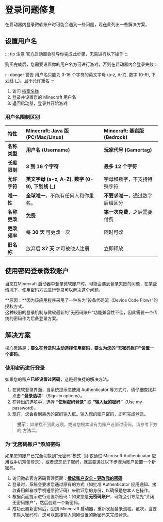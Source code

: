 # 登录问题修复

在启动器内登录微软账户时可能会遇到一些问题，现在此列出一些解决方案。

## 设置用户名

::: tip 注意
官方启动器会引导你完成此步骤，无需进行以下操作
:::

购买完成后，您需要设置你的用户名方可进行游戏，否则在启动器内会登录失败：

::: danger 警告
用户名只能为 3-16 个字符的英文字母 (a-z, A-Z), 数字 (0-9), 下划线 (_)，且不允许重名
:::

1. 访问 [档案名称](https://www.minecraft.net/zh-hans/msaprofile/mygames/editprofile)
2. 登录并设置您的 Minecraft 用户名
3. 返回启动器，登录并开始游戏

### 用户名限制区别

| 特性 | **Minecraft: Java 版 (PC/Mac/Linux)** | **Minecraft: 基岩版 (Bedrock)** |
| :--- | :--- | :--- |
| **名称类型** | **用户名 (Username)** | **玩家代号 (Gamertag)** |
| **长度限制** | **3 到 16 个字符** | **最多 12 个字符** |
| **允许字符** | **英文字母 (a-z, A-Z), 数字 (0-9), 下划线 (_)** | 字母和数字，不支持特殊字符 |
| **唯一性** | **全球唯一**，不能有任何人和你重名。 | **不要求唯一**，通过数字后缀区分 |
| **名称更改** | **免费** | **第一次免费**，之后需要付费 |
| **更改频率** | 每 **30 天** 可更改一次 | 随时可改 |
| **旧名称** | 放弃后 **37 天** 才可被他人注册 | 立即释放 |

## 使用密码登录微软账户

当您在Minecraft 启动器中登录微软账户时，可能会遇到登录失败的问题，在某些情况下，使用密码方式进行登录可以解决这个问题。

**原因：**因为该应用程序采用了一种名为“设备代码流（Device Code Flow）”的授权方式。  
这种较旧的登录机制与微软最新的“无密码账户”功能兼容性不佳，因此需要一个传统的密码作为后备登录方案。

## 解决方案

核心思路是：**要么在登录时主动选择使用密码，要么为您的“无密码账户”设置一个密码。**

### 使用密码进行登录

如果您的账户**已经设置过密码**，这是最快捷的解决方法。

1. 在微软登录界面，当系统提示您使用 Authenticator 等方式时，请仔细查找并点击 **“登录选项”**（Sign-in options）。
2. 在弹出的选项中，选择 **“使用密码登录”** 或 **“输入我的密码”**（Use my password）。
3. 现在，您会看到熟悉的密码输入框。输入您的账户密码，即可完成登录。

> **提示**：如果找不到此选项，或者您根本没有为账户设置过密码，请参考下方的 **方法二**。

### 为“无密码账户”添加密码

如果您的账户已完全切换到“无密码”模式（即仅通过 Microsoft Authenticator 应用或手机短信登录），或者您忘记了密码，就需要通过以下步骤为账户设置一个新密码。

1. 访问微软官方密码管理页面：[**微软账户安全 - 更改我的密码**](https://account.live.com/password/Change)
2. 登录时，系统会要求您通过原有的方式（如批准 Authenticator 应用通知、接收备用邮箱或手机短信验证码）来验证您的身份，以确保是您本人在操作。
3. 根据页面提示进行设置新密码：如果您是**无密码账户**，可能会引导您先“关闭无密码账户”，然后创建一个新密码。
4. 成功设置新密码后，回到 Minecraft 启动器，重新发起登录流程。这次，当要求输入密码时，您可以直接输入刚刚设置的新密码来完成登录。
